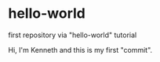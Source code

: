 # hello-world
first repository via "hello-world" tutorial

Hi, I'm Kenneth and this is my first "commit".
